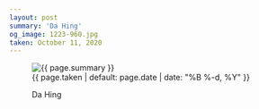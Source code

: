 ```yaml
---
layout: post
summary: 'Da Hing'
og_image: 1223-960.jpg
taken: October 11, 2020
---
```


<figure class="post" data-src="{{ site.assets_url }}/{{ page.og_image }}">
<img alt="{{ page.summary }}" sizes="(min-width: 700px) 50vw, calc(100vw - 2rem)" src="{{ site.assets_url }}/1223-480.jpg" srcset="{{ site.assets_url }}/1223-240.jpg 240w, {{ site.assets_url }}/1223-480.jpg 480w, {{ site.assets_url }}/1223-720.jpg 720w, {{ site.assets_url }}/1223-960.jpg 960w"/>
<figcaption>
<time>{{ page.taken | default: page.date | date: "%B %-d, %Y" }}</time>
<p>Da Hing</p>
</figcaption>
</figure>
